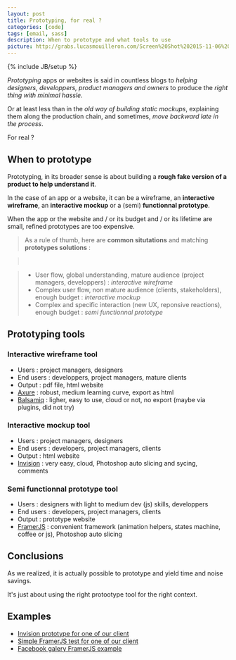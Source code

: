 ```yaml
---
layout: post
title: Prototyping, for real ?
categories: [code]
tags: [email, sass]
description: When to prototype and what tools to use
picture: http://grabs.lucasmouilleron.com/Screen%20Shot%202015-11-06%20at%2018.23.30.png
---
```

{% include JB/setup %}

_Prototyping_ apps or websites is said in countless blogs to _helping designers, developpers, product managers and owners_ to produce the _right thing with minimal hassle_.

Or at least less than in the _old way of building static mockups_, explaining them along the production chain, and sometimes, _move backward late in the process_.

For real ?

## When to prototype

Prototyping, in its broader sense is about building a __rough fake version of a product to help understand it__.

In the case of an app or a website, it can be a wireframe, an __interactive wireframe__, an __interactive mockup__ or a (semi) __functionnal prototype__.

When the app or the website and / or its budget and / or its lifetime are small, refined prototypes are too expensive.

>As a rule of thumb, here are __common situtations__ and matching __prototypes solutions__ : 

> &nbsp;

>- User flow, global understanding, mature audience (project managers, developpers) : _interactive wireframe_
>- Complex user flow, non mature audience (clients, stakeholders), enough budget  : _interactive mockup_
>- Complex and specific interaction (new UX, reponsive reactions), enough budget : _semi functionnal prototype_

## Prototyping tools

### Interactive wireframe tool
- Users : project managers, designers
- End users : developpers, project managers, mature clients
- Output : pdf file, html website
- [Axure](http://www.axure.com) : robust, medium learning curve, export as html
- [Balsamiq](http://balsamiq.com/products/mockups) : ligher, easy to use, cloud or not, no export (maybe via plugins, did not try)

### Interactive mockup tool 
- Users : project managers, designers
- End users : developers, project managers, clients
- Output : html website
- [Invision](http://www.invisionapp.com) : very easy, cloud, Photoshop auto slicing and sycing, comments

### Semi functionnal prototype tool
- Users : designers with light to medium dev (js) skills, developpers
- End users : developers, project managers, clients
- Output : prototype website
- [FramerJS](http://framerjs.com) : convenient framework (animation helpers, states machine, coffee or js), Photoshop auto slicing

## Conclusions
As we realized, it is actually possible to prototype and yield time and noise savings.

It's just about using the right protootype tool for the right context.

## Examples
- [Invision prototype for one of our client](http://invis.io/R61EYKU7S)
- [Simple FramerJS test for one of our client](http://lab.thecreativetechnology.com/projects/testFramerJS)
- [Facebook galery FramerJS example](http://examples.framerjs.com/#facebook-newsfeed-photos.framer)